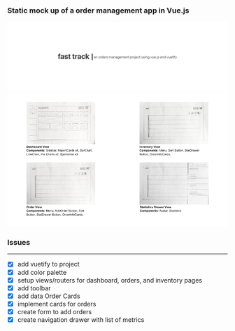 ### Static mock up of a order management app in Vue.js

![title](https://github.com/b-45/fast-track/blob/master/src/assets/title.png)
![image](https://github.com/b-45/fast-track/blob/master/src/assets/frame.png)

### Issues

---

- [x] add vuetify to project
- [x] add color palette
- [x] setup views/routers for dashboard, orders, and inventory pages
- [x] add toolbar
- [x] add data
      Order Cards
- [x] implement cards for orders
- [x] create form to add orders
- [x] create navigation drawer with list of metrics
